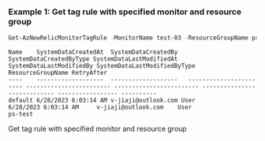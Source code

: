 ### Example 1: Get tag rule with specified monitor and resource group
```powershell
Get-AzNewRelicMonitorTagRule -MonitorName test-03 -ResourceGroupName ps-test
```

```output
Name    SystemDataCreatedAt  SystemDataCreatedBy   SystemDataCreatedByType SystemDataLastModifiedAt SystemDataLastModifiedBy SystemDataLastModifiedByType ResourceGroupName RetryAfter
----    -------------------  -------------------   ----------------------- ------------------------ ------------------------ ---------------------------- ----------------- ----------
default 6/28/2023 6:03:14 AM v-jiaji@outlook.com User                    6/28/2023 6:03:14 AM     v-jiaji@outlook.com    User                         ps-test
```

Get tag rule with specified monitor and resource group